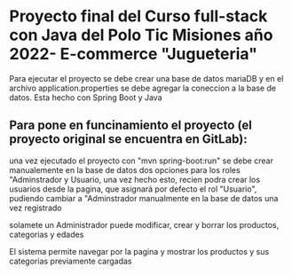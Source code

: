 # Proyecto final del Curso full-stack con Java del Polo Tic Misiones año 2022- E-commerce "Jugueteria"
<p> Para ejecutar el proyecto se debe crear una base de datos mariaDB y en el archivo application.properties se debe agregar 
la coneccion a la base de datos.
Esta hecho con Spring Boot y Java </p>

## Para pone en funcinamiento el proyecto (el proyecto original se encuentra en GitLab):
<p> una vez ejecutado el proyecto con "mvn spring-boot:run" se debe crear manualemente en la base de datos dos opciones para los roles 
"Adminstrador y Usuario, una vez hecho esto, recien podra crear los usuarios desde la pagina, que asignará por defecto el rol "Usuario", pudiendo cambiar a "Adminstrador manualmente en la base de datos
  una vez registrado </p>
<p>solamete un Administrador puede modificar, crear y borrar los productos, categorias y edades</p>
<p>El sistema permite navegar por la pagina y mostrar los productos y sus categorias previamente cargadas</p>

